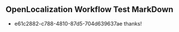 ## OpenLocalization Workflow Test MarkDown
* e61c2882-c788-4810-87d5-704d639637ae thanks!

<!--HONumber=Aug16_HO3-->


